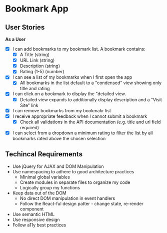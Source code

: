 # Bookmark App #

## User Stories ##

**As a User**

* [x] I can add bookmarks to my bookmark list. A bookmark contains:
    * [x] A Title (string)
    * [x] URL Link (string)
    * [x] Description (string)
    * [x] Rating (1-5) (number)
* [x] I can see a list of my bookmarks when I first open the app
    * [x] All bookmarks in the list default to a "condensed" view showing only title and rating
* [x] I can click on a bookmark to display the "detailed view.
    * [x] Detailed view expands to additionally display description and a "Visit Site" link
* [x] I can remove bookmarks from my bookmakr list
* [x] I receive appropriate feedback when I cannot submit a bookmark
    * [x] Check all validations in the API documentation (e.g. title and url field required)
* [x] I can select from a dropdown a minimum rating to filter the list by all bookmarks rated above the chosen selection

## Techincal Requirements ##

* Use jQuery for AJAX and DOM Manipulation
* Use namespacing to adhere to good architecture practices
    * Minimal global variables
    * Create modules in separate files to organize my code
    * Logically group my functions
* Keep data out of the DOM
    * No direct DOM manipulation in event handlers
    * Follow the React-ful design patter - change state, re-render component
* Use semantic HTML
* Use responsive design
* Follow a11y best practices


